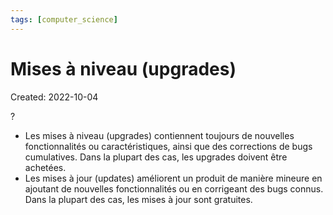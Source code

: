 ```yaml
---
tags: [computer_science] 
---
```

# Mises à niveau (upgrades)
Created: 2022-10-04

?
- Les mises à niveau (upgrades) contiennent toujours de nouvelles fonctionnalités ou caractéristiques, ainsi que des corrections de bugs cumulatives. Dans la plupart des cas, les upgrades doivent être achetées.
- Les mises à jour (updates) améliorent un produit de manière mineure en ajoutant de nouvelles fonctionnalités ou en corrigeant des bugs connus. Dans la plupart des cas, les mises à jour sont gratuites.
<!--SR:!2022-12-03,39,250-->